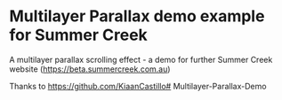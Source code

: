 # Multilayer Parallax demo example for Summer Creek

A multilayer parallax scrolling effect - a demo for further Summer Creek website (https://beta.summercreek.com.au)

Thanks to https://github.com/KiaanCastillo# Multilayer-Parallax-Demo
